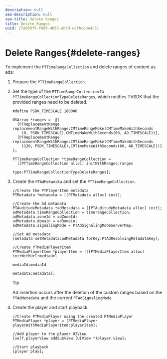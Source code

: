 ```yaml
---
description: null
seo-description: null
seo-title: Delete Ranges
title: Delete Ranges
uuid: 27a009f5-f6d0-4b65-ab5d-e2fbcebe4c31
---
```


# Delete Ranges{#delete-ranges}

 To implement the `PTTimeRangeCollection` and delete ranges of content as ads: 
1. Prepare the `PTTimeRangeCollection`.
1. Set the type of the `PTTimeRangeCollection` to `PTTimeRangeCollectionTypeDeleteRanges`, which notifies TVSDK that the provided ranges need to be deleted.

   ```
   #define PSDK_TIMESCALE 100000 
         
   NSArray *ranges =  @[ 
     [PTReplacementRange replacementRangeWithRange:CMTimeRangeMake(CMTimeMakeWithSeconds 
       (0, PSDK_TIMESCALE),CMTimeMakeWithSeconds(60, AD_TIMESCALE))], 
     [PTReplacementRange replacementRangeWithRange:CMTimeRangeMake(CMTimeMakeWithSeconds 
       (120, PSDK_TIMESCALE),CMTimeMakeWithSeconds(60, AD_TIMESCALE))] 
   ]; 
         
   PTTimeRangeCollection *timeRangeCollection =  
     [[PTTimeRangeCollection alloc] initWithRanges:ranges  
                                              type:PTTimeRangeCollectionTypeDeleteRanges];
   ```

1. Create the `PTAdMetadata` and set the `PTTimeRangeCollection`.

   ```
   //Create the PTPlayerItem metadata 
   PTMetadata *metadata = [[PTMetadata alloc] init]; 
     
   //Create the Ad metadata 
   PTAuditudeMetadata *adMetadata = [[PTAuditudeMetadata alloc] init]; 
   adMetadata.timeRangeCollection = timerangeCollection; 
   adMetadata.zoneId = adZoneId; 
   adMetadata.domain = adDomain; 
   adMetadata.signalingMode = PTAdSignalingModeServerMap; 
     
   //Set Ad metadata 
   [metadata setMetadata:adMetadata forKey:PTAdResolvingMetadataKey]; 
     
   //Create PTMediaPlayerItem 
   PTMediaPlayerItem *playerItem = [[[PTMediaPlayerItem alloc] initWithUrl:mediaUrl 
                                                                   mediaId:mediaId 
                                                                  metadata:metadata];
   ```

   >[!TIP]
   >
   >Ad insertion occurs after the deletion of the custom ranges based on the `PTAdMetadata` and the current `PTAdSignalingMode`.

1. Create the player and start playback.

   ```
   //Create PTMediaPlayer using the created PTMediaPlayer 
   PTMediaPlayer *player = [PTMediaPlayer playerWithMediaPlayerItem:playerItem]; 
     
   //Add player to the player UIView 
   [self.playerView addSubview:(UIView *)player.view]; 
     
   //Start playback 
   [player play];
   ```

